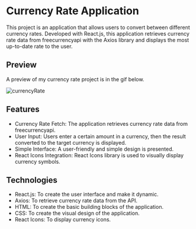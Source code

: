 # Currency Rate Application
This project is an application that allows users to convert between different currency rates. Developed with React.js, this application retrieves currency rate data from freecurrencyapi with the Axios library and displays the most up-to-date rate to the user.
## Preview
A preview of my currency rate project is in the gif below.

![currencyRate](https://github.com/user-attachments/assets/b048835a-8112-48cb-9149-84583054f92e)

## Features
* Currency Rate Fetch: The application retrieves currency rate data from freecurrencyapi.
* User Input: Users enter a certain amount in a currency, then the result converted to the target currency is displayed.
* Simple Interface: A user-friendly and simple design is presented.
* React Icons Integration: React Icons library is used to visually display currency symbols.
## Technologies
* React.js: To create the user interface and make it dynamic.
* Axios: To retrieve currency rate data from the API.
* HTML: To create the basic building blocks of the application.
* CSS: To create the visual design of the application.
* React Icons: To display currency icons.
